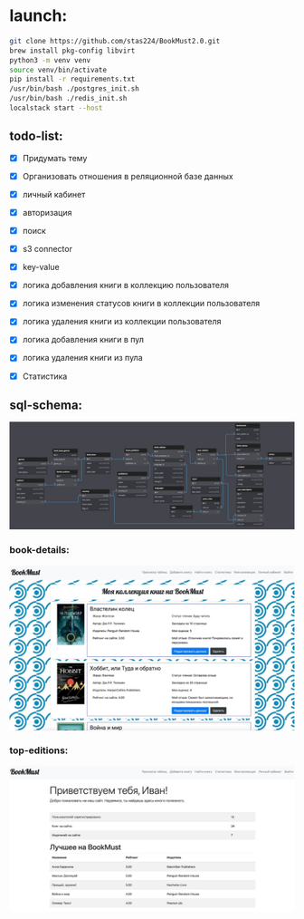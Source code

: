# launch:
```sh
git clone https://github.com/stas224/BookMust2.0.git
brew install pkg-config libvirt
python3 -m venv venv
source venv/bin/activate 
pip install -r requirements.txt
/usr/bin/bash ./postgres_init.sh
/usr/bin/bash ./redis_init.sh
localstack start --host
```
## todo-list:
- [x] Придумать тему 
- [x] Организовать отношения в реляционной базе данных
- [x] личный кабинет
- [x] авторизация
- [x] поиск
- [x] s3 connector
- [x] key-value

- [x] логика добавления книги в коллекцию пользователя
- [x] логика изменения статусов книги в коллекции пользователя
- [x] логика удаления книги из коллекции пользователя
- [x] логика добавления книги в пул
- [x] логика удаления книги из пула

- [X] Статистика

## sql-schema:
![sql-schema.jpg](media/sql-schema.jpg)


### book-details:
![book-details.jpg](media/book-details.jpg)

### top-editions:
![top-editions.jpg](media/top-editions.jpg)